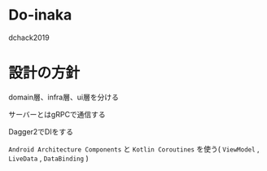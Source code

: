 # Do-inaka
dchack2019

# 設計の方針

domain層、infra層、ui層を分ける

サーバーとはgRPCで通信する

Dagger2でDIをする

`Android Architecture Components` と `Kotlin Coroutines` を使う( `ViewModel` , `LiveData` , `DataBinding` )
